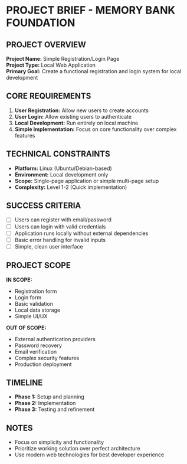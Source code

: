# PROJECT BRIEF - MEMORY BANK FOUNDATION

## PROJECT OVERVIEW
**Project Name:** Simple Registration/Login Page  
**Project Type:** Local Web Application  
**Primary Goal:** Create a functional registration and login system for local development

## CORE REQUIREMENTS
1. **User Registration:** Allow new users to create accounts
2. **User Login:** Allow existing users to authenticate
3. **Local Development:** Run entirely on local machine
4. **Simple Implementation:** Focus on core functionality over complex features

## TECHNICAL CONSTRAINTS
- **Platform:** Linux (Ubuntu/Debian-based)
- **Environment:** Local development only
- **Scope:** Single-page application or simple multi-page setup
- **Complexity:** Level 1-2 (Quick implementation)

## SUCCESS CRITERIA
- [ ] Users can register with email/password
- [ ] Users can login with valid credentials
- [ ] Application runs locally without external dependencies
- [ ] Basic error handling for invalid inputs
- [ ] Simple, clean user interface

## PROJECT SCOPE
**IN SCOPE:**
- Registration form
- Login form
- Basic validation
- Local data storage
- Simple UI/UX

**OUT OF SCOPE:**
- External authentication providers
- Password recovery
- Email verification
- Complex security features
- Production deployment

## TIMELINE
- **Phase 1:** Setup and planning
- **Phase 2:** Implementation
- **Phase 3:** Testing and refinement

## NOTES
- Focus on simplicity and functionality
- Prioritize working solution over perfect architecture
- Use modern web technologies for best developer experience 